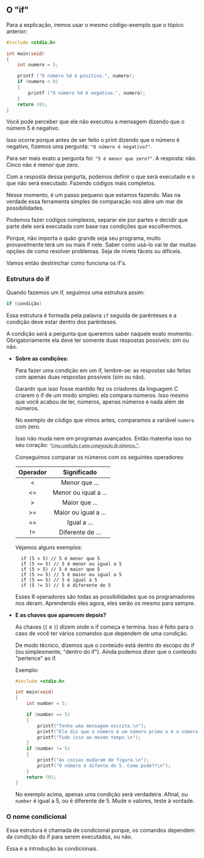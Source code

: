 ## O "if"

Para a explicação, iremos usar o mesmo código-exemplo que o tópico anterior:

```c
#include <stdio.h>

int	main(void)
{
	int	numero = 5;

	printf ("O número %d é positivo.", numero);
	if (numero < 0)
	{
		printf ("O número %d é negativo.", numero);
	}
	return (0);
}
```

Você pode perceber que ele não executou a mensagem dizendo que o número 5 é negativo. 

Isso ocorre porque antes de ser feito o print dizendo que o número é negativo, fizemos uma pergunta: ``"O número é negativo?"``.

Para ser mais exato a pergunta foi: ``"5 é menor que zero?"``. A resposta: não. Cinco não é menor que zero.

Com a resposta dessa pergurta, podemos definir o que será executado e o que não será executado. Fazendo códigos mais completos.

Nesse momento, é um passo pequeno que estamos fazendo. Mas na verdade essa ferramenta simples de comparação nos abre um mar de possibilidades.

Podemos fazer códigos complexos, separar ele por partes e decidir que parte dele será executada com base nas condições que escolhermos.

Porque, não importa o quão grande seja seu programa, muito provavelmente terá um ou mais if nele. Saber como usá-lo vai te dar muitas opções de como resolver problemas. Seja de níveis fáceis ou difíceis.

Vamos então destrinchar como funciona os if's.

### Estrutura do if

Quando fazemos um if, seguimos uma estrutura assim:

```c
if (condição)
```

Essa estrutura é formada pela palavra ``if`` seguida de parênteses e a condição deve estar dentro dos parênteses.

A condição será a pergunta que queremos saber naquele exato momento. Obrigatoriamente ela deve ter somente duas respostas possíveis: sim ou não.

- **Sobre as condições:**
	
	Para fazer uma condição em um if, lembre-se: as respostas são feitas com apenas duas respostas possíveis (sim ou não).

	Garantir que isso fosse mantido fez os criadores da linguagem C criarem o if de um modo simples: ela compara números. Isso mesmo que você acabou de ler, números, apenas números e nada além de números.

	No exemplo de código que vimos antes, comparamos a variável ``numero`` com zero.

	Isso não muda nem em programas avançados. Então matenha isso no seu coração: ``"͟U͟m͟a͟ ͟c͟o͟n͟d͟i͟ç͟ã͟o͟ ͟é͟ ͟u͟m͟a͟ ͟c͟o͟m͟p͟a͟r͟a͟ç͟ã͟o͟ ͟d͟e͟ ͟n͟ú͟m͟e͟r͟o͟s͟.͟"``.

	Conseguimos comparar os números com os seguintes operadores:

	|Operador| Significado|
	|:--:|:--:|
	|<	| Menor que ...
	|<=	| Menor ou iqual a ...
	|>	| Maior que ...
	|>=	| Maior ou igual a ...
	|==	| Igual a ...
	|!=	| Diferente de ...

	Vejamos alguns exemplos:

		if (5 < 5) // 5 é menor que 5
		if (5 <= 5) // 5 é menor ou igual a 5
		if (5 > 5) // 5 é maior que 5
		if (5 >= 5) // 5 é maior ou igual a 5
		if (5 == 5) // 5 é igual a 5
		if (5 != 5) // 5 é diferente de 5

	Esses 6 operadores são todas as possibilidades que os programadores nos deram. Aprendendo eles agora, eles serão os mesmo para sempre.

- **E as chaves que aparecem depois?**

	As chaves (``{`` e ``}``) dizem onde o if começa e termina. Isso é feito para o caso de você ter vários comandos que dependem de uma condição.

	De modo técnico, dizemos que o conteúdo está dentro do escopo do if (ou simplesmente, "dentro do if"). Ainda podemos dizer que o conteúdo "pertence" ao if.
	
	Exemplo:
	```c
	#include <stdio.h>

	int	main(void)
	{
		int number = 5;

		if (number == 5)
		{
			printf("Tenho uma mensagem escrita.\n");
			printf("Ela diz que o número é um número primo e é o número 5.\n");
			printf("Tudo isso ao mesmo tempo.\n");
		}
		if (number != 5)
		{
			printf("As coisas mudaram de figura.\n");
			printf("O número é difente do 5. Como pode?!\n");
		}
		return (0);
	}
	```
	No exemplo acima, apenas uma condição será verdadeira. Afinal, ou ``number`` é igual a 5, ou é diferente de 5. Mude o valores, teste à vontade.

### O nome condicional

Essa estrutura é chamada de condicional porque, os comandos dependem da condição do if para serem executados, ou não.

Essa é a introdução às condicionais.
